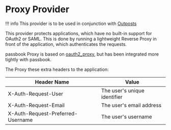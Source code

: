# Proxy Provider

!!! info
    This provider is to be used in conjunction with [Outposts](../outposts/outposts.md)

This provider protects applications, which have no built-in support for OAuth2 or SAML. This is done by running a lightweight Reverse Proxy in front of the application, which authenticates the requests.

passbook Proxy is based on [oauth2_proxy](https://github.com/oauth2-proxy/oauth2-proxy), but has been integrated more tightly with passbook.

The Proxy these extra headers to the application:

Header Name | Value
-------------|-------
X-Auth-Request-User | The user's unique identifier
X-Auth-Request-Email | The user's email address
X-Auth-Request-Preferred-Username | The user's username

